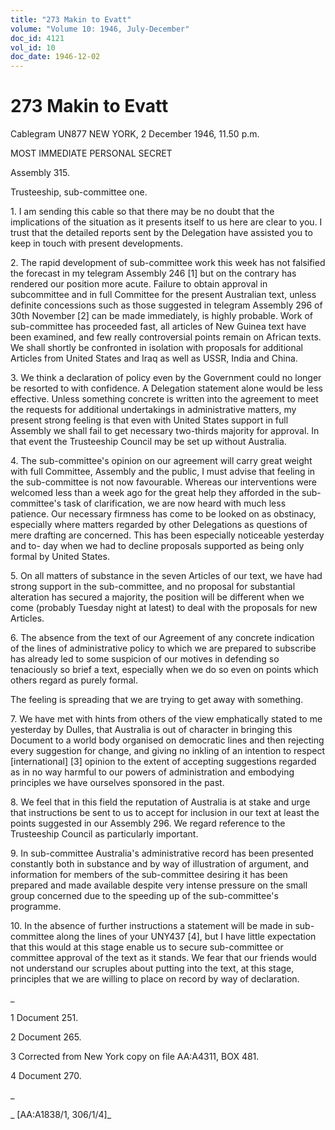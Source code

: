 ```yaml
---
title: "273 Makin to Evatt"
volume: "Volume 10: 1946, July-December"
doc_id: 4121
vol_id: 10
doc_date: 1946-12-02
---
```


# 273 Makin to Evatt

Cablegram UN877 NEW YORK, 2 December 1946, 11.50 p.m.

MOST IMMEDIATE PERSONAL SECRET

Assembly 315.

Trusteeship, sub-committee one.

1\. I am sending this cable so that there may be no doubt that the implications of the situation as it presents itself to us here are clear to you. I trust that the detailed reports sent by the Delegation have assisted you to keep in touch with present developments.

2\. The rapid development of sub-committee work this week has not falsified the forecast in my telegram Assembly 246 [1] but on the contrary has rendered our position more acute. Failure to obtain approval in subcommittee and in full Committee for the present Australian text, unless definite concessions such as those suggested in telegram Assembly 296 of 30th November [2] can be made immediately, is highly probable. Work of sub-committee has proceeded fast, all articles of New Guinea text have been examined, and few really controversial points remain on African texts. We shall shortly be confronted in isolation with proposals for additional Articles from United States and Iraq as well as USSR, India and China.

3\. We think a declaration of policy even by the Government could no longer be resorted to with confidence. A Delegation statement alone would be less effective. Unless something concrete is written into the agreement to meet the requests for additional undertakings in administrative matters, my present strong feeling is that even with United States support in full Assembly we shall fail to get necessary two-thirds majority for approval. In that event the Trusteeship Council may be set up without Australia.

4\. The sub-committee's opinion on our agreement will carry great weight with full Committee, Assembly and the public, I must advise that feeling in the sub-committee is not now favourable. Whereas our interventions were welcomed less than a week ago for the great help they afforded in the sub-committee's task of clarification, we are now heard with much less patience. Our necessary firmness has come to be looked on as obstinacy, especially where matters regarded by other Delegations as questions of mere drafting are concerned. This has been especially noticeable yesterday and to- day when we had to decline proposals supported as being only formal by United States.

5\. On all matters of substance in the seven Articles of our text, we have had strong support in the sub-committee, and no proposal for substantial alteration has secured a majority, the position will be different when we come (probably Tuesday night at latest) to deal with the proposals for new Articles.

6\. The absence from the text of our Agreement of any concrete indication of the lines of administrative policy to which we are prepared to subscribe has already led to some suspicion of our motives in defending so tenaciously so brief a text, especially when we do so even on points which others regard as purely formal.

The feeling is spreading that we are trying to get away with something.

7\. We have met with hints from others of the view emphatically stated to me yesterday by Dulles, that Australia is out of character in bringing this Document to a world body organised on democratic lines and then rejecting every suggestion for change, and giving no inkling of an intention to respect [international] [3] opinion to the extent of accepting suggestions regarded as in no way harmful to our powers of administration and embodying principles we have ourselves sponsored in the past.

8\. We feel that in this field the reputation of Australia is at stake and urge that instructions be sent to us to accept for inclusion in our text at least the points suggested in our Assembly 296. We regard reference to the Trusteeship Council as particularly important.

9\. In sub-committee Australia's administrative record has been presented constantly both in substance and by way of illustration of argument, and information for members of the sub-committee desiring it has been prepared and made available despite very intense pressure on the small group concerned due to the speeding up of the sub-committee's programme.

10\. In the absence of further instructions a statement will be made in sub-committee along the lines of your UNY437 [4], but I have little expectation that this would at this stage enable us to secure sub-committee or committee approval of the text as it stands. We fear that our friends would not understand our scruples about putting into the text, at this stage, principles that we are willing to place on record by way of declaration.

_

1 Document 251.

2 Document 265.

3 Corrected from New York copy on file AA:A4311, BOX 481.

4 Document 270.

_

_ [AA:A1838/1, 306/1/4]_
